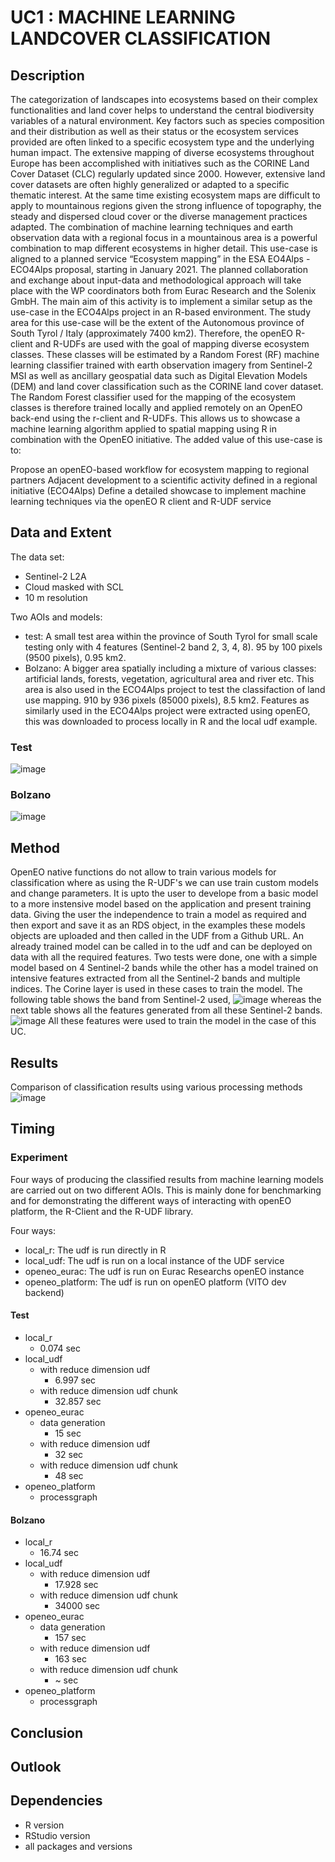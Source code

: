 # UC1 : MACHINE LEARNING LANDCOVER CLASSIFICATION

## Description 
The categorization of landscapes into ecosystems based on their complex functionalities and land cover helps to understand the central biodiversity variables of a natural environment. Key factors such as species composition and their distribution as well as their status or the ecosystem services provided are often linked to a specific ecosystem type and the underlying human impact. The extensive mapping of diverse ecosystems throughout Europe has been accomplished with initiatives such as the CORINE Land Cover Dataset (CLC) regularly updated since 2000. However, extensive land cover datasets are often highly generalized or adapted to a specific thematic interest. At the same time existing ecosystem maps are difficult to apply to mountainous regions given the strong influence of topography, the steady and dispersed cloud cover or the diverse management practices adapted. The combination of machine learning techniques and earth observation data with a regional focus in a mountainous area is a powerful combination to map different ecosystems in higher detail. This use-case is aligned to a planned service “Ecosystem mapping” in the ESA EO4Alps - ECO4Alps proposal, starting in January 2021. The planned collaboration and exchange about input-data and methodological approach will take place with the WP coordinators both from Eurac Research and the Solenix GmbH. The main aim of this activity is to implement a similar setup as the use-case in the ECO4Alps project in an R-based environment. The study area for this use-case will be the extent of the Autonomous province of South Tyrol / Italy (approximately 7400 km2). Therefore, the openEO R-client and R-UDFs are used with the goal of mapping diverse ecosystem classes. These classes will be estimated by a Random Forest (RF) machine learning classifier trained with earth observation imagery from Sentinel-2 MSI as well as ancillary geospatial data such as Digital Elevation Models (DEM) and land cover classification such as the CORINE land cover dataset. The Random Forest classifier used for the mapping of the ecosystem classes is therefore trained locally and applied remotely on an OpenEO back-end using the r-client and R-UDFs. This allows us to showcase a machine learning algorithm applied to spatial mapping using R in combination with the OpenEO initiative. The added value of this use-case is to:

Propose an openEO-based workflow for ecosystem mapping to regional partners
Adjacent development to a scientific activity defined in a regional initiative (ECO4Alps)
Define a detailed showcase to implement machine learning techniques via the openEO R client and R-UDF service

## Data and Extent

The data set:
* Sentinel-2 L2A
* Cloud masked with SCL
* 10 m resolution

Two AOIs and models:
* test: A small test area within the province of South Tyrol for small scale testing only with 4 features (Sentinel-2 band 2, 3, 4, 8). 
  95 by 100 pixels (9500 pixels), 0.95 km2.
* Bolzano: A bigger area spatially including a mixture of various classes: artificial lands, forests, vegetation, agricultural area and river etc. 
  This area is also used in the ECO4Alps project to test the classifaction of land use mapping. 910 by 936 pixels (85000 pixels), 8.5 km2.
  Features as similarly used in the ECO4Alps project were extracted using openEO, this was downloaded to process locally in R and the local udf example.

### Test
![image](https://user-images.githubusercontent.com/44399454/201882958-537b5ad8-20fa-455d-9b99-c2683879930d.png)

### Bolzano
![image](https://user-images.githubusercontent.com/44399454/201881665-1f4ab6bb-cee5-4111-93a0-80f623d0815d.png)

## Method
OpenEO native functions do not allow to train various models for classification where as using the R-UDF's we can use train custom models and change parameters.
It is upto the user to develope from a basic model to a more instensive model based on the application and present training data.
Giving the user the independence to train a model as required and then export and save it as an RDS object, in the examples these models objects are 
uploaded and then called in the UDF from a Github URL.
An already trained model can be called in to the udf and can be deployed on data with all the required features. 
Two tests were done, one with a simple model based on 4 Sentinel-2 bands while the other has a model trained on intensive features extracted from 
all the Sentinel-2 bands and multiple indices. The Corine layer is used in these cases to train the model.
The following table shows the band from Sentinel-2 used,
![image](https://user-images.githubusercontent.com/44399454/202458681-12dfd750-1670-417b-a9e8-9c6b0416f275.png)
whereas the next table shows all the features generated from all these Sentinel-2 bands.
![image](https://user-images.githubusercontent.com/44399454/202458916-a006009c-639b-4adf-8248-b9fda4864233.png)
All these features were used to train the model in the case of this UC.
## Results
Comparison of classification results using various processing methods
![image](https://user-images.githubusercontent.com/44399454/201896154-7b7959a2-ff58-49bd-968c-b3e3bc6e6aa5.png)

## Timing
### Experiment 

Four ways of producing the classified results from machine learning models are carried out on two different AOIs. This is mainly done for benchmarking and 
for demonstrating the different ways of interacting with openEO platform, the R-Client and the R-UDF library.

Four ways:

* local_r: The udf is run directly in R
* local_udf: The udf is run on a local instance of the UDF service
* openeo_eurac: The udf is run on Eurac Researchs openEO instance
* openeo_platform: The udf is run on openEO platform (VITO dev backend) 
  
#### Test

* local_r
  * 0.074 sec 
* local_udf 
  * with reduce dimension udf
    * 6.997 sec
  * with reduce dimension udf chunk
    * 32.857 sec
* openeo_eurac
  * data generation
    * 15 sec
  * with reduce dimension udf
    * 32 sec
  * with reduce dimension udf chunk
    * 48 sec
* openeo_platform
  * processgraph

#### Bolzano

* local_r
  * 16.74 sec 
* local_udf 
  * with reduce dimension udf
    * 17.928 sec
  * with reduce dimension udf chunk
    * 34000 sec
* openeo_eurac
  * data generation
    * 157 sec
  * with reduce dimension udf
    * 163 sec
  * with reduce dimension udf chunk
    * ~ sec
* openeo_platform
  * processgraph

## Conclusion

## Outlook

## Dependencies

* R version
* RStudio version
* all packages and versions
